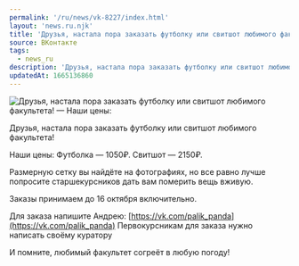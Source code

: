 ```yaml
---
permalink: '/ru/news/vk-8227/index.html'
layout: 'news.ru.njk'
title: 'Друзья, настала пора заказать футболку или свитшот любимого факультета! —  Наши цены: '
source: ВКонтакте
tags:
  - news_ru
description: 'Друзья, настала пора заказать футболку или свитшот любимого факультета! —  Наши цены: '
updatedAt: 1665136860
---
```

![Друзья, настала пора заказать футболку или свитшот любимого факультета! —  Наши цены: ](https://sun1-86.userapi.com/impg/N446bP8bytpw2TsvRg6TC1ruNSLG6eclWQKGAg/3OfueSnftvM.jpg?size=1280x853&quality=96&sign=cf205af12bb55819ac4c2208391048db&c_uniq_tag=CFBsnUCjNYqaRqu0NMFcN5TpqezjK8auL8Sx_Rq7gNI&type=album)

Друзья, настала пора заказать футболку или свитшот любимого факультета!

Наши цены:
Футболка — 1050₽.
Свитшот — 2150₽.

Размерную сетку вы найдёте на фотографиях, но все равно лучше попросите старшекурсников дать вам померить вещь вживую.

Заказы принимаем до 16 октября включительно.

Для заказа напишите Андрею: [https://vk.com/palik_panda](https://vk.com/palik_panda)
Первокурсникам для заказа нужно написать своёму куратору

И помните, любимый факультет согреёт в любую погоду!
